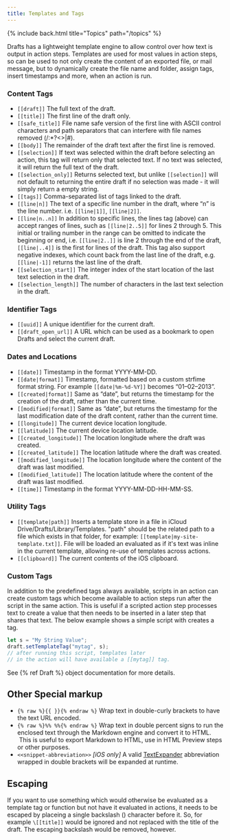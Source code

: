 ```yaml
---
title: Templates and Tags
---
```


{% include back.html title="Topics" path="/topics" %}

Drafts has a lightweight template engine to allow control over how text is output in action steps. Templates are used for most values in action steps, so can be used to not only create the content of an exported file, or mail message, but to dynamically create the file name and folder, assign tags, insert timestamps and more, when an action is run.

### Content Tags

- `[[draft]]` The full text of the draft.
- `[[title]]` The first line of the draft only.
- `[[safe_title]]` File name safe version of the first line with ASCII control characters and path separators that can interfere with file names removed (\/:\*?<>\|#).
- `[[body]]` The remainder of the draft text after the first line is removed.
- `[[selection]]` If text was selected within the draft before selecting an action, this tag will return only that selected text. If no text was selected, it will return the full text of the draft.
- `[[selection_only]]` Returns selected text, but unlike `[[selection]]` will not default to returning the entire draft if no selection was made - it will simply return a empty string.
- `[[tags]]` Comma-separated list of tags linked to the draft.
- `[[line|n]]` The text of a specific line number in the draft, where “n” is the line number. i.e. `[[line|1]]`, `[[line|2]]`.
- `[[line|n..n]]` In addition to specific lines, the lines tag (above) can accept ranges of lines, such as `[[line|2..5]]` for lines 2 through 5. This initial or trailing number in the range can be omitted to indicate the beginning or end, i.e. `[[line|2..]]` is line 2 through the end of the draft, `[[line|..4]]` is the first for lines of the draft. This tag also support negative indexes, which count back from the last line of the draft, e.g. `[[line|-1]]` returns the last line of the draft.
- `[[selection_start]]` The integer index of the start location of the last text selection in the draft.
- `[[selection_length]]` The number of characters in the last text selection in the draft.

### Identifier Tags

- `[[uuid]]` A unique identifier for the current draft.
- `[[draft_open_url]]` A URL which can be used as a bookmark to open Drafts and select the current draft.

### Dates and Locations

- `[[date]]` Timestamp in the format YYYY-MM-DD.
- `[[date|format]]` Timestamp, formatted based on a custom strfime format string. For example `[[date|%m-%d-%Y]]` becomes “01–02–2013”.
- `[[created|format]]` Same as “date”, but returns the timestamp for the creation of the draft, rather than the current time.
- `[[modified|format]]` Same as “date”, but returns the timestamp for the last modification date of the draft content, rather than the current time.
- `[[longitude]]` The current device location longitude.
- `[[latitude]]` The current device location latitude.
- `[[created_longitude]]` The location longitude where the draft was created.
- `[[created_latitude]]` The location latitude where the draft was created.
- `[[modified_longitude]]` The location longitude where the content of the draft was last modified.
- `[[modified_latitude]]` The location latitude where the content of the draft was last modified.
- `[[time]]` Timestamp in the format YYYY-MM-DD-HH-MM-SS.

### Utility Tags

- `[[template|path]]` Inserts a template store in a file in iCloud Drive/Drafts/Library/Templates. "path" should be the related path to a file which exists in that folder, for example: `[[template|my-site-template.txt]]`. File will be loaded an evaluated as if it's text was inline in the current template, allowing re-use of templates across actions.
- `[[clipboard]]` The current contents of the iOS clipboard.

### Custom Tags

In addition to the predefined tags always available, scripts in an action can create custom tags which become available to action steps run after the script in the same action. This is useful if a scripted action step processes text to create a value that then needs to be inserted in a later step that shares that text. The below example shows a simple script with creates a tag.

```javascript
let s = "My String Value";
draft.setTemplateTag("mytag", s);
// after running this script, templates later
// in the action will have available a [[mytag]] tag.
```

See {% ref Draft %} object documentation for more details.

## Other Special markup

- `{% raw %}{{ }}{% endraw %}` Wrap text in double-curly brackets to have the text URL encoded.
- `{% raw %}%% %%{% endraw %}` Wrap text in double percent signs to run the enclosed text through the Markdown engine and convert it to HTML.  This is useful to export Markdown to HTML, use in HTML Preview steps or other purposes.
- `<<snippet-abbreviation>>` *[iOS only]* A valid [TextExpander](https://textexpander.com) abbreviation wrapped in double brackets will be expanded at runtime.

## Escaping

If you want to use something which would otherwise be evaluated as a template tag or function but not have it evaluated in actions, it needs to be escaped by placeing a single backslash (\) character before it.  So, for example `\[[title]]` would be ignored and not replaced with the title of the draft. The escaping backslash would be removed, however.
